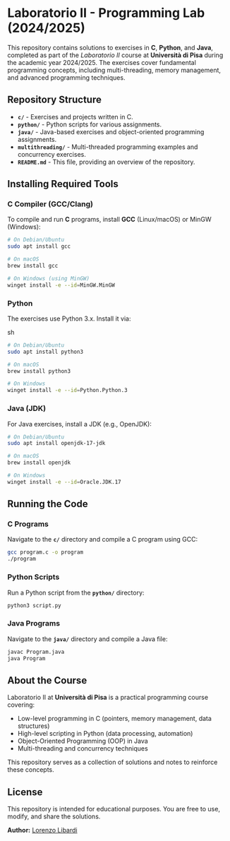 # Laboratorio II - Programming Lab (2024/2025)

This repository contains solutions to exercises in **C**, **Python**, and **Java**, completed as part of the *Laboratorio II* course at **Università di Pisa** during the academic year 2024/2025. The exercises cover fundamental programming concepts, including multi-threading, memory management, and advanced programming techniques.

## Repository Structure
- **`c/`** - Exercises and projects written in C.
- **`python/`** - Python scripts for various assignments.
- **`java/`** - Java-based exercises and object-oriented programming assignments.
- **`multithreading/`** - Multi-threaded programming examples and concurrency exercises.
- **`README.md`** - This file, providing an overview of the repository.

## Installing Required Tools

### C Compiler (GCC/Clang)

To compile and run **C** programs, install **GCC** (Linux/macOS) or MinGW (Windows):

```sh
# On Debian/Ubuntu
sudo apt install gcc  

# On macOS
brew install gcc  

# On Windows (using MinGW)
winget install -e --id=MinGW.MinGW
```

### Python
The exercises use Python 3.x. Install it via:

sh
```sh
# On Debian/Ubuntu
sudo apt install python3  

# On macOS
brew install python3  

# On Windows
winget install -e --id=Python.Python.3
```

### Java (JDK)
For Java exercises, install a JDK (e.g., OpenJDK):

```sh
# On Debian/Ubuntu
sudo apt install openjdk-17-jdk  

# On macOS
brew install openjdk  

# On Windows
winget install -e --id=Oracle.JDK.17
```

## Running the Code

### C Programs
Navigate to the **`c/`** directory and compile a C program using GCC:

```sh
gcc program.c -o program  
./program  
```

### Python Scripts
Run a Python script from the **`python/`** directory:

```sh
python3 script.py  
```

### Java Programs
Navigate to the **`java/`** directory and compile a Java file:

```sh
javac Program.java  
java Program  
```

## About the Course
Laboratorio II at **Università di Pisa** is a practical programming course covering:

- Low-level programming in C (pointers, memory management, data structures)
- High-level scripting in Python (data processing, automation)
- Object-Oriented Programming (OOP) in Java
- Multi-threading and concurrency techniques

This repository serves as a collection of solutions and notes to reinforce these concepts.

## License
This repository is intended for educational purposes. You are free to use, modify, and share the solutions.


**Author:** [Lorenzo Libardi](mailto:lorenzo.libard@icloud.com)